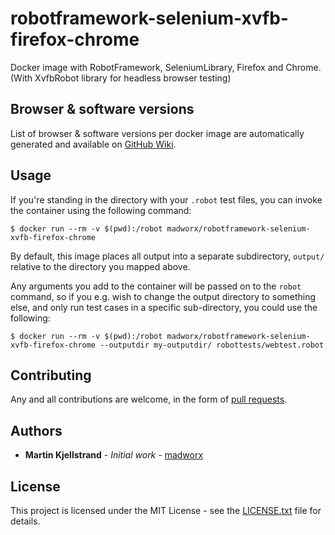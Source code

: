 # robotframework-selenium-xvfb-firefox-chrome

Docker image with RobotFramework, SeleniumLibrary, Firefox and Chrome. (With
XvfbRobot library for headless browser testing)

## Browser & software versions

List of browser & software versions per docker image are automatically generated and available on [GitHub Wiki](https://github.com/madworx/docker-robotframework-selenium-xvfb-firefox-chrome/wiki/Releases).

## Usage

If you're standing in the directory with your `.robot` test files, you can
invoke the container using the following command:

```shell
$ docker run --rm -v $(pwd):/robot madworx/robotframework-selenium-xvfb-firefox-chrome 
```

By default, this image places all output into a separate subdirectory, `output/`
relative to the directory you mapped above.

Any arguments you add to the container will be passed on to the `robot` command, so if you e.g. wish to change the output directory to something else, and only run test cases in a specific sub-directory, you could use the following:

```shell
$ docker run --rm -v $(pwd):/robot madworx/robotframework-selenium-xvfb-firefox-chrome --outputdir my-outputdir/ robottests/webtest.robot
```

## Contributing

Any and all contributions are welcome, in the form of 
[pull requests](https://github.com/madworx/docker-robotframework-selenium-xvfb-firefox-chrome/pulls).

## Authors

* **Martin Kjellstrand** - *Initial work* - [madworx](https://github.com/madworx)

## License

This project is licensed under the MIT License - see the
[LICENSE.txt](LICENSE.txt) file for details.
